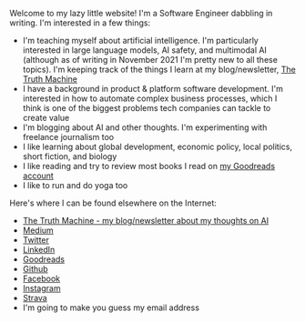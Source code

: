 Welcome to my lazy little website! I'm a Software Engineer dabbling in writing. I'm interested in a few things:
- I'm teaching myself about artificial intelligence. I'm particularly interested in large language models, AI safety, and multimodal AI (although as of writing in November 2021 I'm pretty new to all these topics). I'm keeping track of the things I learn at my blog/newsletter, [The Truth Machine](https://the.truthm.com/)
- I have a background in product & platform software development. I'm interested in how to automate complex business processes, which I think is one of the biggest problems tech companies can tackle to create value
- I'm blogging about AI and other thoughts. I'm experimenting with freelance journalism too
- I like learning about global development, economic policy, local politics, short fiction, and biology
- I like reading and try to review most books I read on [my Goodreads account](https://www.goodreads.com/user/show/12248634-tim)
- I like to run and do yoga too

Here's where I can be found elsewhere on the Internet:
- [The Truth Machine - my blog/newsletter about my thoughts on AI](https://the.truthm.com/)
- [Medium](https://medium.com/@timbauman)
- [Twitter](https://twitter.com/TimBauman)
- [LinkedIn](https://www.linkedin.com/in/tim-bauman-6b4bb513/)
- [Goodreads](https://www.goodreads.com/user/show/12248634-tim)
- [Github](https://github.com/timbauman)
- [Facebook](https://facebook.com/timbauman)
- [Instagram](https://instagram.com/teebus)
- [Strava](https://www.strava.com/athletes/16239738)
- I'm going to make you guess my email address